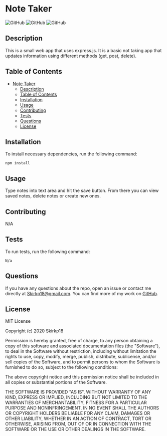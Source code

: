 # Note Taker

![GitHub](https://img.shields.io/github/downloads/Skirkp18/Note_Taker/total) ![GitHub](https://img.shields.io/github/languages/top/Skirkp18/Note_Taker) ![GitHub](https://img.shields.io/badge/license-MIT-green?style=flat) 

## Description
This is a small web app that uses express.js. It is a basic not taking app that updates information using different methods (get, post, delete).
## Table of Contents 
- [Note Taker](#note-taker)
  - [Description](#description)
  - [Table of Contents](#table-of-contents)
  - [Installation](#installation)
  - [Usage](#usage)
  - [Contributing](#contributing)
  - [Tests](#tests)
  - [Questions](#questions)
  - [License](#license)
## Installation
To install necessary dependencies, run the following command:
``` 
npm install
```
## Usage
Type notes into text area and hit the save button. From there you can view saved notes, delete notes or create new ones.
## Contributing
N/A
## Tests
To run tests, run the following command:
```
N/a
```
## Questions
If you have any questions about the repo, open an issue or contact me directly at Skirkp18@gmail.com. You can find more of my work on [GitHub](https://github.com/Skirkp18).
## License
MIT License

Copyright (c) 2020 Skirkp18

Permission is hereby granted, free of charge, to any person obtaining a copy
of this software and associated documentation files (the "Software"), to deal
in the Software without restriction, including without limitation the rights
to use, copy, modify, merge, publish, distribute, sublicense, and/or sell
copies of the Software, and to permit persons to whom the Software is
furnished to do so, subject to the following conditions:

The above copyright notice and this permission notice shall be included in all
copies or substantial portions of the Software.

THE SOFTWARE IS PROVIDED "AS IS", WITHOUT WARRANTY OF ANY KIND, EXPRESS OR
IMPLIED, INCLUDING BUT NOT LIMITED TO THE WARRANTIES OF MERCHANTABILITY,
FITNESS FOR A PARTICULAR PURPOSE AND NONINFRINGEMENT. IN NO EVENT SHALL THE
AUTHORS OR COPYRIGHT HOLDERS BE LIABLE FOR ANY CLAIM, DAMAGES OR OTHER
LIABILITY, WHETHER IN AN ACTION OF CONTRACT, TORT OR OTHERWISE, ARISING FROM,
OUT OF OR IN CONNECTION WITH THE SOFTWARE OR THE USE OR OTHER DEALINGS IN THE
SOFTWARE.
